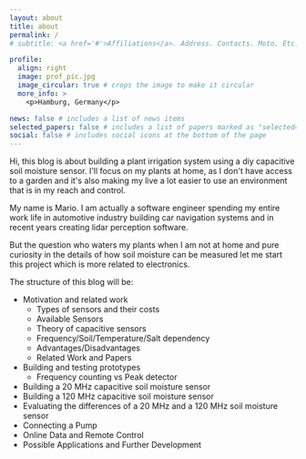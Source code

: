 ```yaml
---
layout: about
title: about
permalink: /
# subtitle: <a href='#'>Affiliations</a>. Address. Contacts. Moto. Etc.

profile:
  align: right
  image: prof_pic.jpg
  image_circular: true # crops the image to make it circular
  more_info: >
    <p>Hamburg, Germany</p>

news: false # includes a list of news items
selected_papers: false # includes a list of papers marked as "selected={true}"
social: false # includes social icons at the bottom of the page
---
```


Hi, this blog is about building a plant irrigation system using a diy capacitive soil moisture sensor. I'll focus on my plants at home, as I don't have access to a garden and it's also making my live a lot easier to use an environment that is in my reach and control. 

My name is Mario. I am actually a software engineer spending my entire work life in automotive industry building car navigation systems and in recent years creating lidar perception software. 

But the question who waters my plants when I am not at home and pure curiosity in the details of how soil moisture can be measured let me start this project which is more related to electronics. 

The structure of this blog will be:
 
 * Motivation and related work
   * Types of sensors and their costs
   * Available Sensors
   * Theory of capacitive sensors
   * Frequency/Soil/Temperature/Salt dependency
   * Advantages/Disadvantages
   * Related Work and Papers
 * Building and testing prototypes
   * Frequency counting vs Peak detector
 * Building a 20 MHz capacitive soil moisture sensor
 * Building a 120 MHz capacitive soil moisture sensor
 * Evaluating the differences of a 20 MHz and a 120 MHz soil moisture sensor
 * Connecting a Pump
 * Online Data and Remote Control
 * Possible Applications and Further Development 
